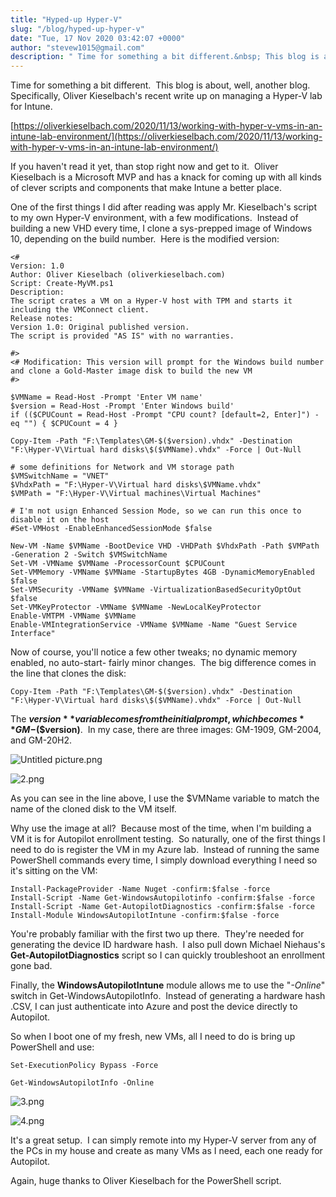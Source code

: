 ```yaml
---
title: "Hyped-up Hyper-V"
slug: "/blog/hyped-up-hyper-v"
date: "Tue, 17 Nov 2020 03:42:07 +0000"
author: "stevew1015@gmail.com"
description: " Time for something a bit different.&nbsp; This blog is about, well, another blog.&nbsp; Specifically, Oliver Kieselbach's recent write up on managing a Hyper-V lab for Intune.https://oliverkieselbach.com/2020/11/13/working-with-hyper-v-vms-in-an-intune-lab-environment/If you haven't read it yet, than stop right now and get to it.&nbsp; Oliver Kieselbach is a Microsoft MVP and has a"
---
```


Time for something a bit different.  This blog is about, well, another blog.  Specifically, Oliver Kieselbach's recent write up on managing a Hyper-V lab for Intune.

[https://oliverkieselbach.com/2020/11/13/working-with-hyper-v-vms-in-an-intune-lab-environment/](https://oliverkieselbach.com/2020/11/13/working-with-hyper-v-vms-in-an-intune-lab-environment/)

If you haven't read it yet, than stop right now and get to it.  Oliver Kieselbach is a Microsoft MVP and has a knack for coming up with all kinds of clever scripts and components that make Intune a better place. 

One of the first things I did after reading was apply Mr. Kieselbach's script to my own Hyper-V environment, with a few modifications.  Instead of building a new VHD every time, I clone a sys-prepped image of Windows 10, depending on the build number.  Here is the modified version:

```
<#
Version: 1.0
Author: Oliver Kieselbach (oliverkieselbach.com)
Script: Create-MyVM.ps1
Description:
The script crates a VM on a Hyper-V host with TPM and starts it including the VMConnect client. 
Release notes:
Version 1.0: Original published version. 
The script is provided "AS IS" with no warranties.

#>
<# Modification: This version will prompt for the Windows build number and clone a Gold-Master image disk to build the new VM
#>

$VMName = Read-Host -Prompt 'Enter VM name'
$version = Read-Host -Prompt 'Enter Windows build'
if (($CPUCount = Read-Host -Prompt "CPU count? [default=2, Enter]") -eq "") { $CPUCount = 4 } 

Copy-Item -Path "F:\Templates\GM-$($version).vhdx" -Destination "F:\Hyper-V\Virtual hard disks\$($VMName).vhdx" -Force | Out-Null
 
# some definitions for Network and VM storage path
$VMSwitchName = "VNET"
$VhdxPath = "F:\Hyper-V\Virtual hard disks\$VMName.vhdx"
$VMPath = "F:\Hyper-V\Virtual machines\Virtual Machines"
 
# I'm not usign Enhanced Session Mode, so we can run this once to disable it on the host
#Set-VMHost -EnableEnhancedSessionMode $false
 
New-VM -Name $VMName -BootDevice VHD -VHDPath $VhdxPath -Path $VMPath -Generation 2 -Switch $VMSwitchName
Set-VM -VMName $VMName -ProcessorCount $CPUCount
Set-VMMemory -VMName $VMName -StartupBytes 4GB -DynamicMemoryEnabled $false
Set-VMSecurity -VMName $VMName -VirtualizationBasedSecurityOptOut $false
Set-VMKeyProtector -VMName $VMName -NewLocalKeyProtector
Enable-VMTPM -VMName $VMName
Enable-VMIntegrationService -VMName $VMName -Name "Guest Service Interface"
```

Now of course, you'll notice a few other tweaks; no dynamic memory enabled, no auto-start- fairly minor changes.  The big difference comes in the line that clones the disk:

```
Copy-Item -Path "F:\Templates\GM-$($version).vhdx" -Destination "F:\Hyper-V\Virtual hard disks\$($VMName).vhdx" -Force | Out-Null
```

The **$version** variable comes from the initial prompt, which becomes **GM-$($version)**.  In my case, there are three images: GM-1909, GM-2004, and GM-20H2. 

![Untitled picture.png](https://images.squarespace-cdn.com/content/v1/5dd365a31aa1fd743bc30b8e/1605583898044-20FY2K0R1B7ATQE1599A/Untitled+picture.png)

![2.png](https://images.squarespace-cdn.com/content/v1/5dd365a31aa1fd743bc30b8e/1605583937392-JN0HD6IPKINOCFFX60JF/2.png)

As you can see in the line above, I use the $VMName variable to match the name of the cloned disk to the VM itself. 

Why use the image at all?  Because most of the time, when I'm building a VM it is for Autopilot enrollment testing.  So naturally, one of the first things I need to do is register the VM in my Azure lab.  Instead of running the same PowerShell commands every time, I simply download everything I need so it's sitting on the VM:

```
Install-PackageProvider -Name Nuget -confirm:$false -force
Install-Script -Name Get-WindowsAutopilotinfo -confirm:$false -force
Install-Script -Name Get-AutopilotDiagnostics -confirm:$false -force
Install-Module WindowsAutopilotIntune -confirm:$false -force
```

You're probably familiar with the first two up there.  They're needed for generating the device ID hardware hash.  I also pull down Michael Niehaus's **Get-AutopilotDiagnostics** script so I can quickly troubleshoot an enrollment gone bad.

Finally, the **WindowsAutopilotIntune** module allows me to use the "_\-Online_" switch in Get-WindowsAutopilotInfo.  Instead of generating a hardware hash .CSV, I can just authenticate into Azure and post the device directly to Autopilot.

So when I boot one of my fresh, new VMs, all I need to do is bring up PowerShell and use:

```
Set-ExecutionPolicy Bypass -Force 
```

```
Get-WindowsAutopilotInfo -Online
```

![3.png](https://images.squarespace-cdn.com/content/v1/5dd365a31aa1fd743bc30b8e/1605584065212-SC1969Q1TLUN2MKY9YVA/3.png)

![4.png](https://images.squarespace-cdn.com/content/v1/5dd365a31aa1fd743bc30b8e/1605584091337-N75F82KSCBW6QSMXSPDS/4.png)

It's a great setup.  I can simply remote into my Hyper-V server from any of the PCs in my house and create as many VMs as I need, each one ready for Autopilot.

Again, huge thanks to Oliver Kieselbach for the PowerShell script.